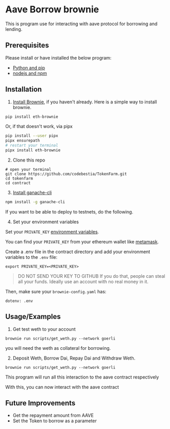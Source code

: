 
# Aave Borrow brownie

This is program use for interacting with aave protocol for borrowing and lending.

## Prerequisites
Please install or have installed the below program:

- [Python and pip](https://nodejs.org/en/download/)
- [nodejs and npm](https://nodejs.org/en/download/)

## Installation

1. [Install Brownie](https://eth-brownie.readthedocs.io/en/stable/install.html), if you haven't already. Here is a simple way to install brownie.

```bash
pip install eth-brownie
```
Or, if that doesn't work, via pipx
```bash
pip install --user pipx
pipx ensurepath
# restart your terminal
pipx install eth-brownie
```
2. Clone this repo
```
# open your terminal
git clone https://github.com/codebestia/TokenFarm.git
cd tokenfarm
cd contract
```

3. [Install ganache-cli](https://www.npmjs.com/package/ganache-cli)

```bash
npm install -g ganache-cli
```
If you want to be able to deploy to testnets, do the following. 

4. Set your environment variables

Set your `PRIVATE_KEY` [environment variables](https://www.twilio.com/blog/2017/01/how-to-set-environment-variables.html). 

You can find your `PRIVATE_KEY` from your ethereum wallet like [metamask](https://metamask.io/). 


Create a .env file in the contract directory and add your environment variables to the `.env` file:

```
export PRIVATE_KEY=<PRIVATE_KEY>
```
> DO NOT SEND YOUR KEY TO GITHUB
> If you do that, people can steal all your funds. Ideally use an account with no real money in it. 


Then, make sure your `brownie-config.yaml` has:

```
dotenv: .env
```



## Usage/Examples

1. Get test weth to your account
```
brownie run scripts/get_weth.py --network goerli
```
you will need the weth as collateral for borrowing.

2. Deposit Weth, Borrow Dai, Repay Dai and Withdraw Weth.
```
brownie run scripts/get_weth.py --network goerli
```
This program will run all this interaction to the aave contract respectively

With this, you can now interact with the aave contract



## Future Improvements
- Get the repayment amount from AAVE
- Set the Token to borrow as a parameter
